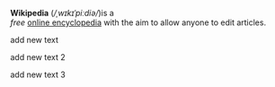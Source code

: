 **Wikipedia** (*/ˌwɪkɪˈpiːdiə/*)is a <br> _free_ [online encyclopedia](https://exmale.com) with the aim to allow anyone to edit articles.

add new text

add new text 2 

add new text 3
